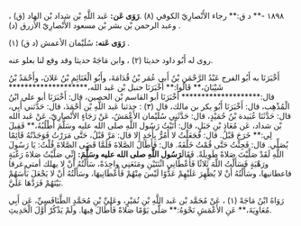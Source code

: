 ١٨٩٨ -** د ق:** رجاء الأَنْصارِيّ الكوفي (٨) .**رَوَى عَن:** عَبد اللَّهِ بْن شداد بْن الهاد (ق) ، وعبد الرحمن بْن بشر بْن مسعود الأَنْصارِيّ الأزرق (د) .

**رَوَى عَنه:** سُلَيْمان الأعمش (د ق) (١) .

روى له أَبُو داود حديثا (٢) ، وابن مَاجَهْ حديثا وقد وقع لنا بعلو عنه.

أَخْبَرَنَا به أَبُو الفرج عَبْدُ الرَّحْمَنِ بْنُ أَبي عُمَر بْنُ قُدَامَةَ، وأَبُو الْغَنَائِمِ بْنُ عَلانَ، وأَحْمَدُ بْنُ شَيْبَانَ،** قَالُوا:** أَخْبَرَنَا حنبل بْن عَبد الله،******************** قال:******************** أَخْبَرَنَا أبو القاسم بْن الحصين، قال: أَخْبَرَنَا أبو علي ابْنُ الْمُذْهِب، قال: أَخْبَرَنَا أَبُو بكر بن مالك، قال (٣) : حذثنا عَبد اللَّهِ بْن أَحْمَدَ، قال: حَدَّثني أَبِي، قال: حَدَّثَنَا عُبَيدة بْنُ حُمَيْدٍ، قال: حَدَّثَنِي سُلَيْمان الأَعْمَشُ، عَنْ رَجَاءٍ الأَنْصارِيّ، عَنْ عَبد الله بْن شداد، عَن مُعَاذِ بْنِ جَبَلٍ، قال: أَتَيْتُ رَسُول اللَّهِ صلى الله عليه وسَلَّمَ أَطْلُبُهُ،** فَقِيلَ لِي:** خَرَجَ قَبْلُ. قال: فَجَعَلْتُ لا أَمُرُّ بِأَحَدٍ إِلا قال: مَرَّ قَبْلُ، حَتَّى مَرَرْتُ فَوَجَدْتُهُ قَائِمًا يُصَلِّي. قال: فَجِئْتُ حَتَّى قُمْتُ خَلْفَهُ. قال: فَأَطَالَ الصَّلاةَ فَلَمَّا قَضَى الصَّلاةَ قُلْتُ: يَا رَسُولَ اللَّهِ لَقَدْ صَلَّيْتَ صَلاةً طَوِيلَةً. فَقَالَ**رَسُول اللَّهِ صلى الله عليه وسَلَّمَ:** إِنِّي صَلَّيْتُ صَلاةَ رَغْبَةٍ ورَهْبَةٍ فَسَأَلْتُ اللَّهَ ثَلاثًا فَأَعْطَانِي اثْنَتَيْنِ ومَنَعَنِي واحِدَةً، سَأَلْتُهُ أَنْ لا يهلك أمتي غرقا فاعطانيها، وسَأَلْتُهُ أَنْ لا يُظْهِرَ عَلَيْهِمْ عَدُّوًا لَيْسَ مِنْهُمْ فَأَعْطَانِيهَا، وسَأَلْتُهُ أَنْ لا يَجْعَلَ بَأْسَهُمْ بَيْنَهُمْ فَرَدَّهَا عَلَيَّ.

رَوَاهُ ابْنُ مَاجَهْ (١) ، عَنْ مُحَمَّد بْن عَبد اللَّهِ بْنِ نُمَيْرٍ، وعَلِيِّ بْنِ مُحَمَّدٍ الطَّنَافَسِيِّ، عَن أَبِي مُعَاوِيَةَ،** عَنِ الأَعْمَشِ نَحْوَهُ:** صَلَّى يَوْمًا صَلاةً فَأَطَالَ فِيهَا. ولَمْ يَذْكُرْ أَوَّلَ الْحَدِيثِ.